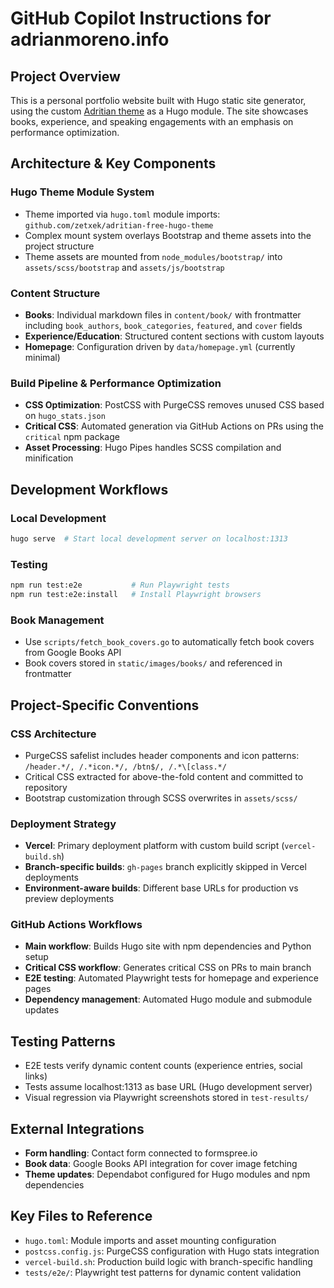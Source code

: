 # GitHub Copilot Instructions for adrianmoreno.info

## Project Overview
This is a personal portfolio website built with Hugo static site generator, using the custom [Adritian theme](https://github.com/zetxek/adritian-free-hugo-theme) as a Hugo module. The site showcases books, experience, and speaking engagements with an emphasis on performance optimization.

## Architecture & Key Components

### Hugo Theme Module System
- Theme imported via `hugo.toml` module imports: `github.com/zetxek/adritian-free-hugo-theme`
- Complex mount system overlays Bootstrap and theme assets into the project structure
- Theme assets are mounted from `node_modules/bootstrap/` into `assets/scss/bootstrap` and `assets/js/bootstrap`

### Content Structure
- **Books**: Individual markdown files in `content/book/` with frontmatter including `book_authors`, `book_categories`, `featured`, and `cover` fields
- **Experience/Education**: Structured content sections with custom layouts
- **Homepage**: Configuration driven by `data/homepage.yml` (currently minimal)

### Build Pipeline & Performance Optimization
- **CSS Optimization**: PostCSS with PurgeCSS removes unused CSS based on `hugo_stats.json`
- **Critical CSS**: Automated generation via GitHub Actions on PRs using the `critical` npm package
- **Asset Processing**: Hugo Pipes handles SCSS compilation and minification

## Development Workflows

### Local Development
```bash
hugo serve  # Start local development server on localhost:1313
```

### Testing
```bash
npm run test:e2e           # Run Playwright tests
npm run test:e2e:install   # Install Playwright browsers
```

### Book Management
- Use `scripts/fetch_book_covers.go` to automatically fetch book covers from Google Books API
- Book covers stored in `static/images/books/` and referenced in frontmatter

## Project-Specific Conventions

### CSS Architecture
- PurgeCSS safelist includes header components and icon patterns: `/header.*/, /.*icon.*/, /btn$/, /.*\[class.*/`
- Critical CSS extracted for above-the-fold content and committed to repository
- Bootstrap customization through SCSS overwrites in `assets/scss/`

### Deployment Strategy
- **Vercel**: Primary deployment platform with custom build script (`vercel-build.sh`)
- **Branch-specific builds**: `gh-pages` branch explicitly skipped in Vercel deployments
- **Environment-aware builds**: Different base URLs for production vs preview deployments

### GitHub Actions Workflows
- **Main workflow**: Builds Hugo site with npm dependencies and Python setup
- **Critical CSS workflow**: Generates critical CSS on PRs to main branch
- **E2E testing**: Automated Playwright tests for homepage and experience pages
- **Dependency management**: Automated Hugo module and submodule updates

## Testing Patterns
- E2E tests verify dynamic content counts (experience entries, social links)
- Tests assume localhost:1313 as base URL (Hugo development server)
- Visual regression via Playwright screenshots stored in `test-results/`

## External Integrations
- **Form handling**: Contact form connected to formspree.io
- **Book data**: Google Books API integration for cover image fetching
- **Theme updates**: Dependabot configured for Hugo modules and npm dependencies

## Key Files to Reference
- `hugo.toml`: Module imports and asset mounting configuration
- `postcss.config.js`: PurgeCSS configuration with Hugo stats integration
- `vercel-build.sh`: Production build logic with branch-specific handling
- `tests/e2e/`: Playwright test patterns for dynamic content validation